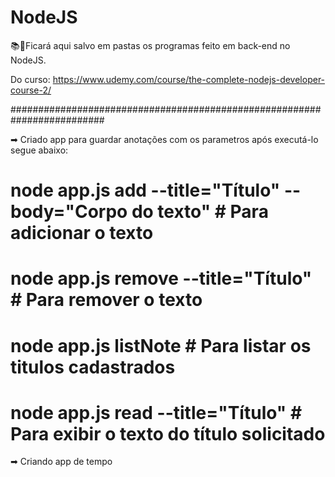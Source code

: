 # NodeJS

📚📖Ficará aqui salvo em pastas os programas feito em back-end no NodeJS.

Do curso: https://www.udemy.com/course/the-complete-nodejs-developer-course-2/

#########################################################################

➡ Criado app para guardar anotações com os parametros após executá-lo segue abaixo:

# node app.js add --title="Título" --body="Corpo do texto" # Para adicionar o texto

# node app.js remove --title="Título" # Para remover o texto

# node app.js listNote # Para listar os titulos cadastrados

# node app.js read --title="Título" # Para exibir o texto do título solicitado

➡ Criando app de tempo
